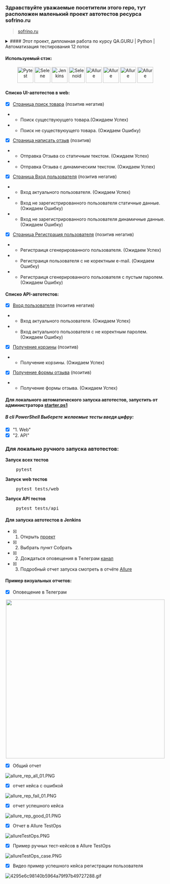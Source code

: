 ### Здравствуйте уважаемые посетители этого repo, тут расположен маленький проект автотестов ресурса sofrino.ru
> <a target="_blank" href="https://sofrino.ru/">sofrino.ru</a>

<details>
  <summary> #### Этот проект, дипломная работа по курсу QA.GURU | Python | Автоматизация тестирования 12 поток</summary>
В этом проект представлены демонстрационные тесты для практики и обучения на курсе.</summary>
</details>

#### Используемый стэк:

<div align="center">
    <img title="Pytest" width="50" src="resources/img/pytest-original-wordmark.svg">
    <img title="Selene" width="50" src="resources/img/selene.png">
    <img title="Jenkins" width="50" height="50" src="resources/img/Jenkins.png">
    <img title="Selenoid" width="50" src="resources/img/Selenoid.png">
    <img title="Allure" width="50" src="resources/img/Allure_Report.png">
    <img title="Allure" width="50" src="resources/img/appium.png">
    <img title="Allure" width="50" src="resources/img/browserstack.png">
    <img title="Allure" width="50" src="resources/img/telegram.png">
</div>

#### Cписко UI-автотестов в web:

- [x] [Страница поиск товара](tests/web/test_find_product.py) (позитив негатив)
- * Поиск существуюущего товара.(Ожидаем Успех) 
- * Поиск не существуюущего товара. (Ожидаем Ошибку)
- [x] [Страница написать отзыв](tests/web/test_review.py) (позитив)
- * Отправка Отзыва со статичным текстом. (Ожидаем Успех) 
- * Отправка Отзыва с динамическим текстом. (Ожидаем Успех)  
- [x] [Страница Вход пользователя](tests/web/test_user_login.py) (позитив негатив)
- * Вход актуального пользователя. (Ожидаем Успех)
- * Вход не зарегистрированного пользователя статичные данные. (Ожидаем Ошибку)
- * Вход не зарегистрированного пользователя динамичные данные. (Ожидаем Ошибку)
- [x] [Страница Регистрация пользователя](tests/web/test_register_user.py) (позитив негатив)
- * Регистраиця сгенерированного пользователя. (Ожидаем Успех)
- * Регистраиця пользователя с не коректным e-mail. (Ожидаем Ошибку)
- * Регистраиця сгенерированного пользователя с пустым паролем. (Ожидаем Ошибку)

#### Cписко API-автотестов:

- [x] [Вход пользователя](tests/api/test_login.py) (позитив негатив)
- * Вход актуального пользователя. (Ожидаем Успех)
- * Вход актуального пользователя с не коректным паролем. (Ожидаем Ошибку)
- [x] [Получение корзины](tests/api/test_get_api.py) (позитив)
- * Получение корзины. (Ожидаем Успех)
- [x] [Получение формы отзыва](tests/api/test_get_api.py) (позитив)
- * Получение формы отзыва. (Ожидаем Успех)


#### Для локального автоматического запуска автотестов, запустить от администратора [starter.ps1](starter.ps1)
##### В cli PowerShell Выберете желаемые тесты введя цифру:
- [x] "1. Web"
- [x] "2. API"

<h3> Для локально ручного запуска автотестов:</h3>
<p><b>Запуск всех тестов</b></p>
<pre>
    pytest
</pre>
<p><b>Запуск web тестов</b></p>
<pre>
    pytest tests/web
</pre>
<p><b>Запуск API тестов</b></p>
<pre>
    pytest tests/api
</pre>


#### Для запуска автотестов в Jenkins

- [x] 1. Открыть <a target="_blank" href="https://jenkins.autotests.cloud/job/C12-jonickc-diplom-TestOps-unit22/">проект</a>
- [x] 2. Выбрать пункт Собрать
- [x] 2. Дождаться оповещения в Tелеграм [канал](https://t.me/+D-lMxBsV3vFhOWUy)  
- [x] 3. Подробный отчет запуска смотреть в отчёте [Allure](https://jenkins.autotests.cloud/job/C12-jonickc-diplom-TestOps-unit22/allure/)

#### Пример визуальных отчетов:

- [x] Оповещение в Телеграм

<div align="center">
    <img width="500" src="resources/img/teleg_report.PNG">
</div>

- [x] Общий отчет

![allure_rep_all_01.PNG](resources/img/allure_rep_all_01.PNG)

- [x] отчет кейса с ошибкой

![allure_rep_fail_01.PNG](resources/img/allure_rep_fail_01.PNG)

- [x] отчет успешного кейса

![allure_rep_good_01.PNG](resources/img/allure_rep_good_01.PNG)

- [x] Отчет в Allure TestOps 

![allureTestOps.PNG](resources/img/allureTestOps.PNG)

- [x] Пример ручных тест-кейсов в Allure TestOps 

![allureTestOps_case.PNG](resources/img/allureTestOps_case.PNG)

- [x] Видео пример успешного кейса регистрации пользователя 

![4295e6c98140b5964a79f97b49727288.gif](resources/img/4295e6c98140b5964a79f97b49727288.gif)
